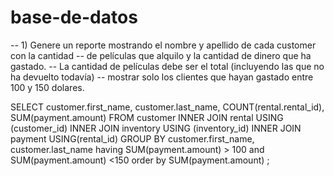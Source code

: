 # base-de-datos
-- 1) Genere un reporte mostrando el nombre y apellido de cada customer con la cantidad 
	-- de películas que alquilo y la cantidad de dinero que ha gastado.
	-- La cantidad de películas debe ser el total (incluyendo las que no ha devuelto todavía)
	-- mostrar solo los clientes que hayan gastado entre 100 y 150 dolares.
	
SELECT customer.first_name, customer.last_name, COUNT(rental.rental_id), SUM(payment.amount)
  FROM customer 
    INNER JOIN rental USING (customer_id)
    INNER JOIN inventory USING (inventory_id)
    INNER JOIN payment USING(rental_id)
	GROUP BY customer.first_name, customer.last_name having SUM(payment.amount) > 100 and SUM(payment.amount) <150
	order by SUM(payment.amount) ;
